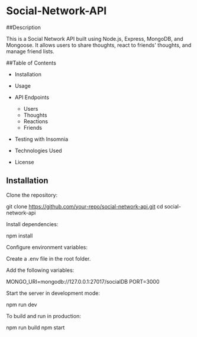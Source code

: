 # Social-Network-API

##Description

This is a Social Network API built using Node.js, Express, MongoDB, and Mongoose. It allows users to share thoughts, react to friends' thoughts, and manage friend lists.

##Table of Contents

- Installation
- Usage
- API Endpoints
    - Users
    - Thoughts
    - Reactions
    - Friends

- Testing with Insomnia

- Technologies Used

- License

## Installation

Clone the repository:

git clone https://github.com/your-repo/social-network-api.git
cd social-network-api

Install dependencies:

npm install

Configure environment variables:

Create a .env file in the root folder.

Add the following variables:

MONGO_URI=mongodb://127.0.0.1:27017/socialDB
PORT=3000

Start the server in development mode:

npm run dev

To build and run in production:

npm run build
npm start

